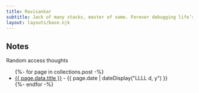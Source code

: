 ```yaml
---
title: Ravisankar
subtitle: Jack of many stacks, master of some. Forever debugging life’s edge cases.
layout: layouts/base.njk
---
```



## Notes

Random access thoughts

<ul class="listing">
{%- for page in collections.post -%}
  <li>
    <a href="{{ page.url }}">{{ page.data.title }}</a> -
    <time datetime="{{ page.date }}">{{ page.date | dateDisplay("LLLL d, y") }}</time>
  </li>
{%- endfor -%}
</ul>





